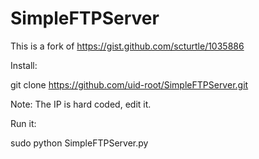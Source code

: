 # SimpleFTPServer
This is a fork of https://gist.github.com/scturtle/1035886


Install:

git clone https://github.com/uid-root/SimpleFTPServer.git

Note: The IP is hard coded, edit it.



Run it:

sudo python SimpleFTPServer.py

